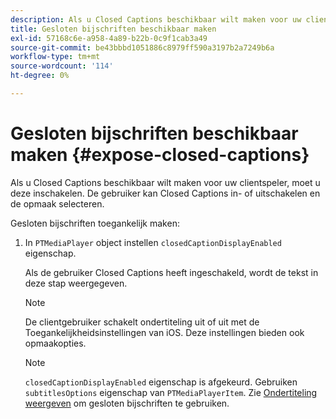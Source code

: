 ```yaml
---
description: Als u Closed Captions beschikbaar wilt maken voor uw clientspeler, moet u deze inschakelen. De gebruiker kan Closed Captions in- of uitschakelen en de opmaak selecteren.
title: Gesloten bijschriften beschikbaar maken
exl-id: 57168c6e-a958-4a89-b22b-0c9f1cab3a49
source-git-commit: be43bbbd1051886c8979ff590a3197b2a7249b6a
workflow-type: tm+mt
source-wordcount: '114'
ht-degree: 0%

---
```


# Gesloten bijschriften beschikbaar maken {#expose-closed-captions}

Als u Closed Captions beschikbaar wilt maken voor uw clientspeler, moet u deze inschakelen. De gebruiker kan Closed Captions in- of uitschakelen en de opmaak selecteren.

Gesloten bijschriften toegankelijk maken:

1. In `PTMediaPlayer` object instellen `closedCaptionDisplayEnabled` eigenschap.

   Als de gebruiker Closed Captions heeft ingeschakeld, wordt de tekst in deze stap weergegeven.

   >[!NOTE]
   >
   >De clientgebruiker schakelt ondertiteling uit of uit met de Toegankelijkheidsinstellingen van iOS. Deze instellingen bieden ook opmaakopties.

   >[!NOTE]
   >
   >`closedCaptionDisplayEnabled` eigenschap is afgekeurd. Gebruiken `subtitlesOptions` eigenschap van `PTMediaPlayerItem`. Zie [Ondertiteling weergeven](../../tvsdk-1.4-for-ios/c-psdk-ios-1.4-closed-captioning-and-subtitles-ios/t-psdk-ios-1.4-subtitles-exposing-ios.md) om gesloten bijschriften te gebruiken.
